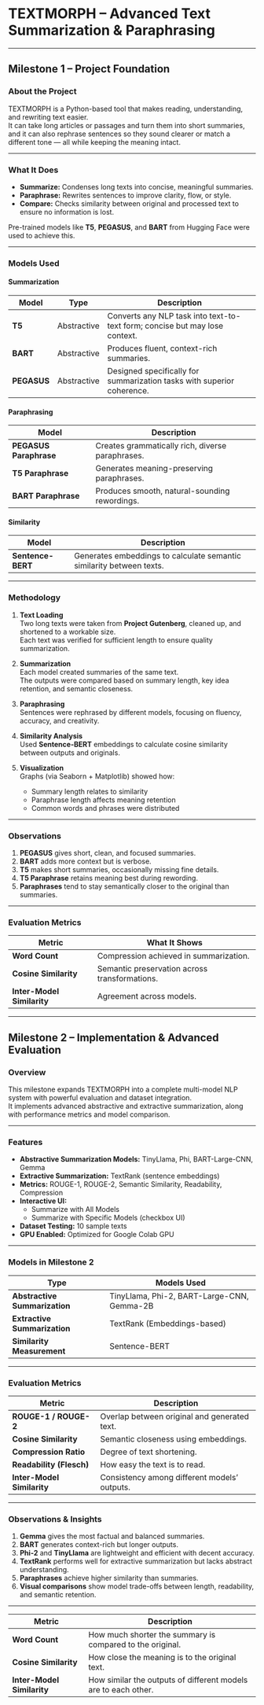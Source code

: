 # TEXTMORPH – Advanced Text Summarization & Paraphrasing

---

## Milestone 1 – Project Foundation

### About the Project
TEXTMORPH is a Python-based tool that makes reading, understanding, and rewriting text easier.  
It can take long articles or passages and turn them into short summaries, and it can also rephrase sentences so they sound clearer or match a different tone — all while keeping the meaning intact.

---

### What It Does
- **Summarize:** Condenses long texts into concise, meaningful summaries.  
- **Paraphrase:** Rewrites sentences to improve clarity, flow, or style.  
- **Compare:** Checks similarity between original and processed text to ensure no information is lost.

Pre-trained models like **T5**, **PEGASUS**, and **BART** from Hugging Face were used to achieve this.

---

### Models Used

#### Summarization
| Model | Type | Description |
|--------|------|-------------|
| **T5** | Abstractive | Converts any NLP task into text-to-text form; concise but may lose context. |
| **BART** | Abstractive | Produces fluent, context-rich summaries. |
| **PEGASUS** | Abstractive | Designed specifically for summarization tasks with superior coherence. |

#### Paraphrasing
| Model | Description |
|--------|-------------|
| **PEGASUS Paraphrase** | Creates grammatically rich, diverse paraphrases. |
| **T5 Paraphrase** | Generates meaning-preserving paraphrases. |
| **BART Paraphrase** | Produces smooth, natural-sounding rewordings. |

#### Similarity
| Model | Description |
|--------|-------------|
| **Sentence-BERT** | Generates embeddings to calculate semantic similarity between texts. |

---

### Methodology

1. **Text Loading**  
   Two long texts were taken from **Project Gutenberg**, cleaned up, and shortened to a workable size.  
   Each text was verified for sufficient length to ensure quality summarization.

2. **Summarization**  
   Each model created summaries of the same text.  
   The outputs were compared based on summary length, key idea retention, and semantic closeness.

3. **Paraphrasing**  
   Sentences were rephrased by different models, focusing on fluency, accuracy, and creativity.

4. **Similarity Analysis**  
   Used **Sentence-BERT** embeddings to calculate cosine similarity between outputs and originals.

5. **Visualization**  
   Graphs (via Seaborn + Matplotlib) showed how:
   - Summary length relates to similarity  
   - Paraphrase length affects meaning retention  
   - Common words and phrases were distributed  

---

### Observations
1. **PEGASUS** gives short, clean, and focused summaries.  
2. **BART** adds more context but is verbose.  
3. **T5** makes short summaries, occasionally missing fine details.  
4. **T5 Paraphrase** retains meaning best during rewording.  
5. **Paraphrases** tend to stay semantically closer to the original than summaries.  

---

### Evaluation Metrics
| Metric | What It Shows |
|---------|----------------|
| **Word Count** | Compression achieved in summarization. |
| **Cosine Similarity** | Semantic preservation across transformations. |
| **Inter-Model Similarity** | Agreement across models. |

---

## Milestone 2 – Implementation & Advanced Evaluation

### Overview
This milestone expands TEXTMORPH into a complete multi-model NLP system with powerful evaluation and dataset integration.  
It implements advanced abstractive and extractive summarization, along with performance metrics and model comparison.

---

### Features
- **Abstractive Summarization Models:** TinyLlama, Phi, BART-Large-CNN, Gemma  
- **Extractive Summarization:** TextRank (sentence embeddings)  
- **Metrics:** ROUGE-1, ROUGE-2, Semantic Similarity, Readability, Compression  
- **Interactive UI:**  
  - Summarize with All Models  
  - Summarize with Specific Models (checkbox UI)  
- **Dataset Testing:** 10 sample texts  
- **GPU Enabled:** Optimized for Google Colab GPU  

---

### Models in Milestone 2

| Type | Models Used |
|------|--------------|
| **Abstractive Summarization** | TinyLlama, Phi-2, BART-Large-CNN, Gemma-2B |
| **Extractive Summarization** | TextRank (Embeddings-based) |
| **Similarity Measurement** | Sentence-BERT |

---

### Evaluation Metrics
| Metric | Description |
|---------|-------------|
| **ROUGE-1 / ROUGE-2** | Overlap between original and generated text. |
| **Cosine Similarity** | Semantic closeness using embeddings. |
| **Compression Ratio** | Degree of text shortening. |
| **Readability (Flesch)** | How easy the text is to read. |
| **Inter-Model Similarity** | Consistency among different models’ outputs. |

---

### Observations & Insights
1. **Gemma** gives the most factual and balanced summaries.  
2. **BART** generates context-rich but longer outputs.  
3. **Phi-2** and **TinyLlama** are lightweight and efficient with decent accuracy.  
4. **TextRank** performs well for extractive summarization but lacks abstract understanding.  
5. **Paraphrases** achieve higher similarity than summaries.  
6. **Visual comparisons** show model trade-offs between length, readability, and semantic retention.

---

| Metric | Description |
|---------|-------------|
| **Word Count** | How much shorter the summary is compared to the original. |
| **Cosine Similarity** | How close the meaning is to the original text. |
| **Inter-Model Similarity** | How similar the outputs of different models are to each other. |
